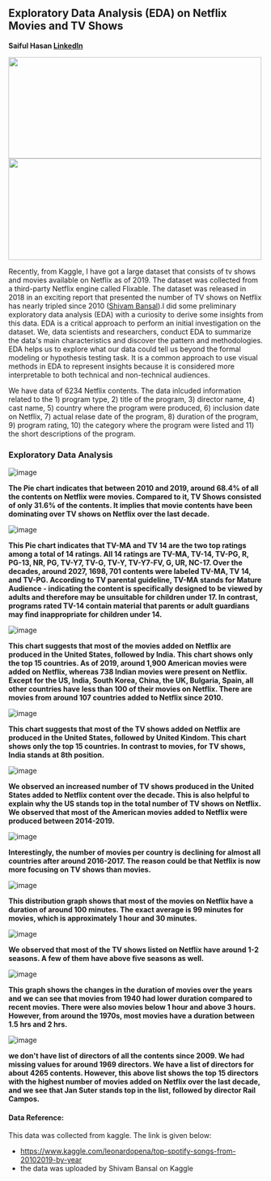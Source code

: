 ## Exploratory Data Analysis (EDA) on Netflix Movies and TV Shows
**Saiful Hasan [LinkedIn](https://www.linkedin.com/in/saifulhasan22/)**

<img src="./images/1.png" width="500" height="200"/>
<img src="./images/netflix-logo.png" width="500" height="200"/>

Recently, from Kaggle, I have got a large dataset that consists of tv shows and movies available on Netflix as of 2019. The dataset was collected from a third-party Netflix engine called Flixable. The dataset was released in 2018 in an exciting report that presented the number of TV shows on Netflix has nearly tripled since 2010 ([Shivam Bansal](#https://www.kaggle.com/shivamb/netflix-shows)).I did some preliminary exploratory data analysis (EDA) with a curiosity to derive some insights from this data. EDA is a critical approach to perform an initial investigation on the dataset. We, data scientists and researchers, conduct EDA to summarize the data's main characteristics and discover the pattern and methodologies. EDA helps us to explore what our data could tell us beyond the formal modeling or hypothesis testing task. It is a common approach to use visual methods in EDA to represent insights because it is considered more interpretable to both technical and non-technical audiences. 

We have data of 6234 Netflix contents. The data inlcuded information related to the 1) program type, 2) title of the program, 3) director name, 4) cast name, 5) country where the program were produced, 6) inclusion date on Netflix, 7) actual relase date of the program, 8) duration of the program, 9) program rating, 10) the category where the program were listed and 11) the short descriptions of the program.

### Exploratory Data Analysis 

![image](./images/pie_1.png)

**The Pie chart indicates that between 2010 and 2019, around 68.4% of all the contents on Netflix were movies. Compared to it, TV Shows consisted of only 31.6% of the contents. It implies that movie contents have been dominating over TV shows on Netflix over the last decade.** 

![image](./images/pie_2.png)

**This Pie chart indicates that TV-MA and TV 14 are the two top ratings among a total of 14 ratings. All 14 ratings are TV-MA, TV-14, TV-PG, R, PG-13, NR, PG, TV-Y7, TV-G, TV-Y, TV-Y7-FV, G, UR, NC-17. Over the decades, around 2027, 1698, 701 contents were labeled TV-MA, TV 14, and TV-PG. According to TV parental guideline, TV-MA stands for Mature Audience - indicating the content is specifically designed to be viewed by adults and therefore may be unsuitable for children under 17. In contrast, programs rated TV-14 contain material that parents or adult guardians may find inappropriate for children under 14.**

![image](./images/movie_1.png)

**This chart suggests that most of the movies added on Netflix are produced in the United States, followed by India. This chart shows only the top 15 countries. As of 2019, around 1,900 American movies were added on Netflix, whereas 738 Indian movies were present on Netflix. Except for the US, India, South Korea, China, the UK, Bulgaria, Spain, all other countries have less than 100 of their movies on Netflix. There are movies from around 107 countries added to Netflix since 2010.**

![image](./images/tv_show_1.png)

**This chart suggests that most of the TV shows added on Netflix are produced in the United States, followed by United Kindom. This chart shows only the top 15 countries. In contrast to movies, for TV shows, India stands at 8th position.**

![image](./images/tv_show_2.png)

**We observed an increased number of TV shows produced in the United States added to Netflix content over the decade. This is also helpful to explain why the US stands top in the total number of TV shows on Netflix. We observed that most of the American movies added to Netflix were produced between 2014-2019.**

![image](./images/movie_2.png)

**Interestingly, the number of movies per country is declining for almost all countries after around 2016-2017. The reason could be that Netflix is now more focusing on TV shows than movies.**

![image](./images/duration.png)

**This distribution graph shows that most of the movies on Netflix have a duration of around 100 minutes. The exact average is 99 minutes for movies, which is approximately 1 hour and 30 minutes.**

![image](./images/season.png)

**We observed that most of the TV shows listed on Netflix have around 1-2 seasons. A few of them have above five seasons as well.**

![image](./images/duration_2.png)

**This graph shows the changes in the duration of movies over the years and we can see that movies from 1940 had lower duration compared to recent movies. There were also movies below 1 hour and above 3 hours. However, from around the 1970s, most movies have a duration between  1.5 hrs and 2 hrs.**

![image](./images/director.png)

**we don't have list of directors of all the contents since 2009. We had missing values for around 1969 directors. We have a list of directors for about 4265 contents. However, this above list shows the top 15 directors with the highest number of movies added on Netflix over the last decade, and we see that Jan Suter stands top in the list, followed by director Rail Campos.**

#### Data Reference:
This data was collected from kaggle. The link is given below:
- https://www.kaggle.com/leonardopena/top-spotify-songs-from-20102019-by-year
- the data was uploaded by Shivam Bansal on Kaggle 